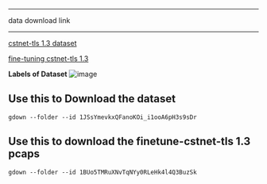 ******
data download link
******

[cstnet-tls 1.3 dataset](https://drive.google.com/drive/folders/1JSsYmevkxQFanoKOi_i1ooA6pH3s9sDr?usp=sharing)

[fine-tuning cstnet-tls 1.3](https://drive.google.com/drive/folders/1KlZatGoNm-4qu04z0LfrTpZr2oDaHfzr?usp=sharing)

**Labels of Dataset**
![image](https://user-images.githubusercontent.com/20349381/209489651-a7665404-0223-4ac0-85f0-2a52424198b4.png)

## Use this to Download the dataset ##

```gdown --folder --id 1JSsYmevkxQFanoKOi_i1ooA6pH3s9sDr```

## Use this to download the finetune-cstnet-tls 1.3 pcaps
```gdown --folder --id 1BUo5TMRuXNvTqNYy0RLeHk4l4Q3BuzSk```


